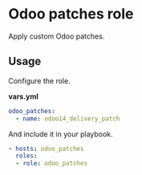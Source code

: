 # Odoo patches role

Apply custom Odoo patches.

## Usage

Configure the role.

**vars.yml**

```yml
odoo_patches:
  - name: odoo14_delivery_patch
```

And include it in your playbook.

```yml
- hosts: odoo_patches
  roles:
  - role: odoo_patches
```

